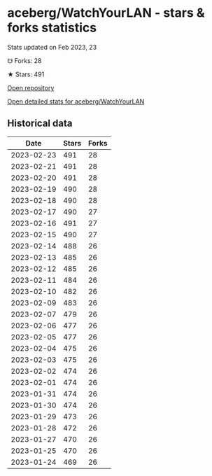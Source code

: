 # aceberg/WatchYourLAN - stars & forks statistics

Stats updated on Feb 2023, 23

☋ Forks: 28

★ Stars: 491

[Open repository](https://github.com/aceberg/WatchYourLAN)

[Open detailed stats for aceberg/WatchYourLAN](https://reviewgithub.com/rep/aceberg/WatchYourLAN)

## Historical data
| Date | Stars | Forks |
|------|-------|-------|
| 2023-02-23 | 491 | 28 | 
| 2023-02-21 | 491 | 28 | 
| 2023-02-20 | 491 | 28 | 
| 2023-02-19 | 490 | 28 | 
| 2023-02-18 | 490 | 28 | 
| 2023-02-17 | 490 | 27 | 
| 2023-02-16 | 491 | 27 | 
| 2023-02-15 | 490 | 27 | 
| 2023-02-14 | 488 | 26 | 
| 2023-02-13 | 485 | 26 | 
| 2023-02-12 | 485 | 26 | 
| 2023-02-11 | 484 | 26 | 
| 2023-02-10 | 482 | 26 | 
| 2023-02-09 | 483 | 26 | 
| 2023-02-07 | 479 | 26 | 
| 2023-02-06 | 477 | 26 | 
| 2023-02-05 | 477 | 26 | 
| 2023-02-04 | 475 | 26 | 
| 2023-02-03 | 475 | 26 | 
| 2023-02-02 | 474 | 26 | 
| 2023-02-01 | 474 | 26 | 
| 2023-01-31 | 474 | 26 | 
| 2023-01-30 | 474 | 26 | 
| 2023-01-29 | 473 | 26 | 
| 2023-01-28 | 472 | 26 | 
| 2023-01-27 | 470 | 26 | 
| 2023-01-25 | 470 | 26 | 
| 2023-01-24 | 469 | 26 | 

